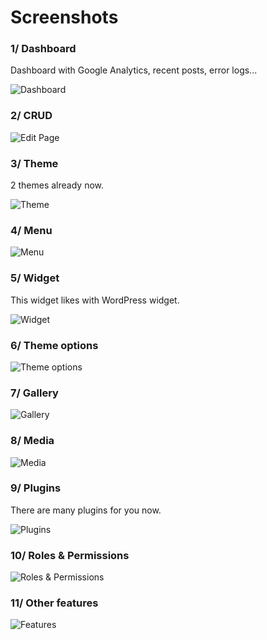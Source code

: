 # Screenshots

### 1/ Dashboard
Dashboard with Google Analytics, recent posts, error logs...

![Dashboard](https://botble.com/uploads/1/docs/screenshots/dashboard.png)

### 2/ CRUD

![Edit Page](http://docs.botble.com/uploads/screenshots/edit-page.png)

### 3/ Theme
2 themes already now.

![Theme](https://botble.com/uploads/1/docs/screenshots/theme.png)

### 4/ Menu

![Menu](http://docs.botble.com/uploads/screenshots/menu.png)


### 5/ Widget
This widget likes with WordPress widget.

![Widget](https://botble.com/uploads/1/docs/screenshots/menu.png)

### 6/ Theme options

![Theme options](https://botble.com/uploads/1/docs/screenshots/theme-option.png)

### 7/ Gallery

![Gallery](https://botble.com/uploads/1/docs/screenshots/gallery.png)

### 8/ Media

![Media](https://botble.com/uploads/1/docs/screenshots/media.png)

### 9/ Plugins
There are many plugins for you now.

![Plugins](https://botble.com/uploads/1/docs/screenshots/plugin.png)

### 10/ Roles & Permissions

![Roles & Permissions](https://botble.com/uploads/1/docs/screenshots/role-permission.png)

### 11/ Other features

![Features](https://botble.com/uploads/1/docs/screenshots/other.png)
